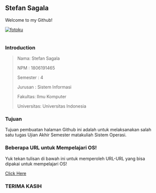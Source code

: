 ## Stefan Sagala

Welcome to my Github!

<a href="https://ibb.co/fYgmsrd"><img src="https://i.ibb.co/pv7CS4j/fotoku.jpg" alt="fotoku" border="0"></a><br /><a target='_blank' href='https://id.imgbb.com/'></a><br />

### Introduction
<blockquote>
  <p>Nama: Stefan Sagala</p>
  <p>NPM : 1806191465</p>
  <p>Semester : 4</p>
  <p>Jurusan : Sistem Informasi</p>
  <p>Fakultas: Ilmu Komputer</p>
  <p>Universitas: Universitas Indonesia</p>
</blockquote>

### Tujuan

Tujuan pembuatan halaman Github ini adalah untuk melaksanakan salah satu tugas Ujian Akhir Semester matakuliah Sistem Operasi.

### Beberapa URL untuk Mempelajari OS!
Yuk tekan tulisan di bawah ini untuk memperoleh URL-URL yang bisa dipakai untuk mempelajari OS!

[Click Here](URLs/)


### TERIMA KASIH

